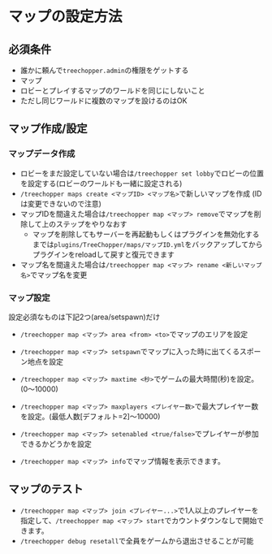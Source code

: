 # マップの設定方法

## 必須条件
- 誰かに頼んで`treechopper.admin`の権限をゲットする
- マップ
- ロビーとプレイするマップのワールドを同じにしないこと
- ただし同じワールドに複数のマップを設けるのはOK

## マップ作成/設定

### マップデータ作成
- ロビーをまだ設定していない場合は`/treechopper set lobby`でロビーの位置を設定する(ロビーのワールドも一緒に設定される)
- `/treechopper maps create <マップID> <マップ名>`で新しいマップを作成 (IDは変更できないので注意)
- マップIDを間違えた場合は`/treechopper map <マップ> remove`でマップを削除して上のステップをやりなおす
  - マップを削除してもサーバーを再起動もしくはプラグインを無効化するまでは`plugins/TreeChopper/maps/マップID.yml`をバックアップしてからプラグインをreloadして戻すと復元できます
- マップ名を間違えた場合は`/treechopper map <マップ> rename <新しいマップ名>`でマップ名を変更

### マップ設定
設定必須なものは下記2つ(area/setspawn)だけ
- `/treechopper map <マップ> area <from> <to>`でマップのエリアを設定
- `/treechopper map <マップ> setspawn`でマップに入った時に出てくるスポーン地点を設定

- `/treechopper map <マップ> maxtime <秒>`でゲームの最大時間(秒)を設定。(0～10000)
- `/treechopper map <マップ> maxplayers <プレイヤー数>`で最大プレイヤー数を設定。(最低人数\[デフォルト=2]～10000)
- `/treechopper map <マップ> setenabled <true/false>`でプレイヤーが参加できるかどうかを設定
- `/treechopper map <マップ> info`でマップ情報を表示できます。

## マップのテスト
- `/treechopper map <マップ> join <プレイヤー...>`で1人以上のプレイヤーを指定して、`/treechopper map <マップ> start`でカウントダウンなしで開始できます。
- `/treechopper debug resetall`で全員をゲームから退出させることが可能
